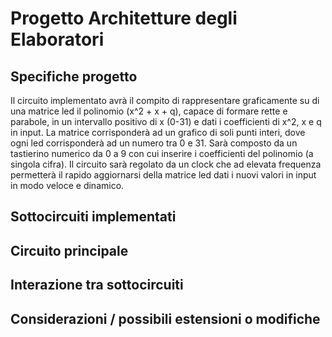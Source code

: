 # Progetto Architetture degli Elaboratori

## Specifiche progetto
Il circuito implementato avrà il compito di rappresentare graficamente su di una matrice led il polinomio (x^2 + x + q), capace di formare rette e parabole, in un intervallo positivo di x (0-31) e dati i coefficienti di x^2, x e q in input. La matrice corrisponderà ad un grafico di soli punti interi, dove ogni led corrisponderà ad un numero tra 0 e 31.
Sarà composto da un tastierino numerico da 0 a 9 con cui inserire i coefficienti del polinomio (a singola cifra). Il circuito sarà regolato da un clock che ad elevata frequenza permetterà il rapido aggiornarsi della matrice led dati i nuovi valori in input in modo veloce e dinamico.
## Sottocircuiti implementati

## Circuito principale

## Interazione tra sottocircuiti

## Considerazioni / possibili estensioni o modifiche